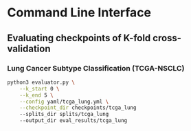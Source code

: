 # Command Line Interface

## Evaluating checkpoints of K-fold cross-validation

### Lung Cancer Subtype Classification (TCGA-NSCLC)

```bash
python3 evaluator.py \
    --k_start 0 \
    --k_end 5 \
    --config yaml/tcga_lung.yml \
    --checkpoint_dir checkpoints/tcga_lung
    --splits_dir splits/tcga_lung
    --output_dir eval_results/tcga_lung
```
